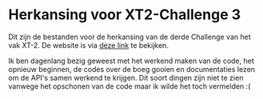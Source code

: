 # Herkansing voor XT2-Challenge 3
Dit zijn de bestanden voor de herkansing van de derde Challenge van het vak XT-2.
De website is via [deze link](https://rosakarin.github.io/Challenge3-redo/) te bekijken.

Ik ben dagenlang bezig geweest met het werkend maken van de code, het opnieuw beginnen, de codes over de boeg gooien en documentaties lezen om de API's samen werkend te krijgen. Dit soort dingen zijn niet te zien vanwege het opschonen van de code maar ik wilde het toch vermelden :(
